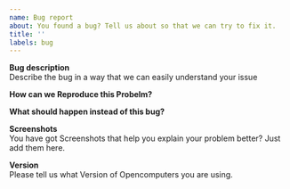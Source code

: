 ```yaml
---
name: Bug report
about: You found a bug? Tell us about so that we can try to fix it.
title: ''
labels: bug
---
```


**Bug description** <br>
Describe the bug in a way that we can easily understand your issue

**How can we Reproduce this Probelm?** <br>


**What should happen instead of this bug?** <br>


**Screenshots** <br>
You have got Screenshots that help you explain your problem better? Just add them here.

**Version** <br>
Please tell us what Version of Opencomputers you are using.

